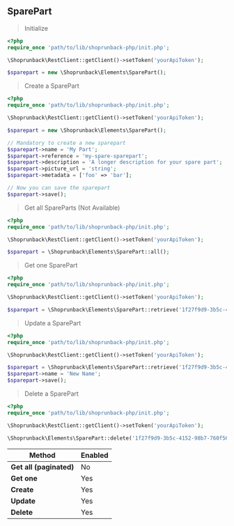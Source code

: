 ## SparePart

> Initialize

```php
<?php
require_once 'path/to/lib/shoprunback-php/init.php';

\Shoprunback\RestClient::getClient()->setToken('yourApiToken');

$sparepart = new \Shoprunback\Elements\SparePart();

```
> Create a SparePart

```php
<?php
require_once 'path/to/lib/shoprunback-php/init.php';

\Shoprunback\RestClient::getClient()->setToken('yourApiToken');

$sparepart = new \Shoprunback\Elements\SparePart();

// Mandatory to create a new sparepart
$sparepart->name = 'My Part';
$sparepart->reference = 'my-spare-sparepart';
$sparepart->description = 'A longer description for your spare part';
$sparepart->picture_url = 'string'; 
$sparepart->metadata = ['foo' => 'bar'];

// Now you can save the sparepart
$sparepart->save();
```

<!-- #### API Methods -->

> Get all SpareParts (Not Available)

```php
<?php
require_once 'path/to/lib/shoprunback-php/init.php';

\Shoprunback\RestClient::getClient()->setToken('yourApiToken');

$sparepart = \Shoprunback\Elements\SparePart::all();
```


> Get one SparePart

```php
<?php
require_once 'path/to/lib/shoprunback-php/init.php';

\Shoprunback\RestClient::getClient()->setToken('yourApiToken');

$sparepart = \Shoprunback\Elements\SparePart::retrieve('1f27f9d9-3b5c-4152-98b7-760f56967dea');
```

> Update a SparePart

```php
<?php
require_once 'path/to/lib/shoprunback-php/init.php';

\Shoprunback\RestClient::getClient()->setToken('yourApiToken');

$sparepart = \Shoprunback\Elements\SparePart::retrieve('1f27f9d9-3b5c-4152-98b7-760f56967dea');
$sparepart->name = 'New Name';
$sparepart->save();
```

> Delete a SparePart

```php
<?php
require_once 'path/to/lib/shoprunback-php/init.php';

\Shoprunback\RestClient::getClient()->setToken('yourApiToken');

\Shoprunback\Elements\SparePart::delete('1f27f9d9-3b5c-4152-98b7-760f56967dea');
```


Method | Enabled
-|-
**Get all (paginated)** | No
**Get one** | Yes
**Create** | Yes
**Update** | Yes
**Delete** | Yes
